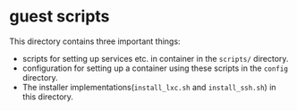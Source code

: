 # guest scripts

This directory contains three important things:
 * scripts for setting up services etc. in container in the
   `scripts/` directory.
 * configuration for setting up a container using these scripts in the
   `config` directory.
 * The installer implementations(`install_lxc.sh` and `install_ssh.sh`)
   in this directory.
